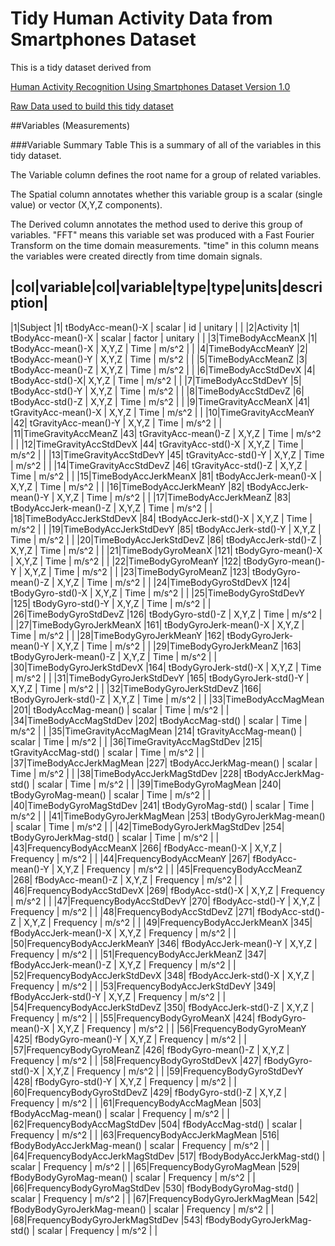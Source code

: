 # Tidy Human Activity Data from Smartphones Dataset
This is a tidy dataset derived from

[Human Activity Recognition Using Smartphones Dataset Version 1.0](http://archive.ics.uci.edu/ml/datasets/Human+Activity+Recognition+Using+Smartphones)

[Raw Data used to build this tidy dataset](https://d396qusza40orc.cloudfront.net/getdata%2Fprojectfiles%2FUCI%20HAR%20Dataset.zip)

##Variables (Measurements)

###Variable Summary Table
This is a summary of all of the variables in this tidy dataset.  

The Variable column defines the root name for a group of related variables.

The Spatial column annotates whether this variable group is a scalar (single value) or vector (X,Y,Z components).  

The Derived column annotates the method used to derive this group of variables.  "FFT" means this variable set was produced with a Fast Fourier Transform on the time domain measurements.  "time" in this column means the variables were created directly from time domain signals.

|col|variable|col|variable|type|type|units|description|
---------------------------------------------------------------
|1|Subject |1| tBodyAcc-mean()-X | scalar | id | unitary | |
|2|Activity |1| tBodyAcc-mean()-X | scalar | factor | unitary | |
|3|TimeBodyAccMeanX |1| tBodyAcc-mean()-X | X,Y,Z | Time | m/s^2 | |
|4|TimeBodyAccMeanY |2| tBodyAcc-mean()-Y | X,Y,Z | Time | m/s^2 |  |
|5|TimeBodyAccMeanZ |3| tBodyAcc-mean()-Z | X,Y,Z | Time | m/s^2 |  |
|6|TimeBodyAccStdDevX |4| tBodyAcc-std()-X| X,Y,Z | Time | m/s^2 |  |
|7|TimeBodyAccStdDevY |5| tBodyAcc-std()-Y | X,Y,Z | Time | m/s^2 |  |
|8|TimeBodyAccStdDevZ |6| tBodyAcc-std()-Z | X,Y,Z | Time | m/s^2 |  |
|9|TimeGravityAccMeanX |41| tGravityAcc-mean()-X | X,Y,Z | Time | m/s^2 |  |
|10|TimeGravityAccMeanY |42| tGravityAcc-mean()-Y | X,Y,Z | Time | m/s^2 |  |
|11|TimeGravityAccMeanZ |43| tGravityAcc-mean()-Z | X,Y,Z | Time | m/s^2 |  |
|12|TimeGravityAccStdDevX |44| tGravityAcc-std()-X | X,Y,Z | Time | m/s^2 |  |
|13|TimeGravityAccStdDevY |45| tGravityAcc-std()-Y | X,Y,Z | Time | m/s^2 |  |
|14|TimeGravityAccStdDevZ |46| tGravityAcc-std()-Z | X,Y,Z | Time | m/s^2 |  |
|15|TimeBodyAccJerkMeanX |81| tBodyAccJerk-mean()-X | X,Y,Z | Time | m/s^2 |  |
|16|TimeBodyAccJerkMeanY |82| tBodyAccJerk-mean()-Y | X,Y,Z | Time | m/s^2 |  |
|17|TimeBodyAccJerkMeanZ |83| tBodyAccJerk-mean()-Z | X,Y,Z | Time | m/s^2 |  |
|18|TimeBodyAccJerkStdDevX |84| tBodyAccJerk-std()-X | X,Y,Z | Time | m/s^2 |  |
|19|TimeBodyAccJerkStdDevY |85| tBodyAccJerk-std()-Y | X,Y,Z | Time | m/s^2 |  |
|20|TimeBodyAccJerkStdDevZ |86| tBodyAccJerk-std()-Z | X,Y,Z | Time | m/s^2 |  |
|21|TimeBodyGyroMeanX |121| tBodyGyro-mean()-X | X,Y,Z | Time | m/s^2 |  |
|22|TimeBodyGyroMeanY |122| tBodyGyro-mean()-Y | X,Y,Z | Time | m/s^2 |  |
|23|TimeBodyGyroMeanZ |123| tBodyGyro-mean()-Z | X,Y,Z | Time | m/s^2 |  |
|24|TimeBodyGyroStdDevX |124| tBodyGyro-std()-X | X,Y,Z | Time | m/s^2 |  |
|25|TimeBodyGyroStdDevY |125| tBodyGyro-std()-Y | X,Y,Z | Time | m/s^2 |  |
|26|TimeBodyGyroStdDevZ |126| tBodyGyro-std()-Z | X,Y,Z | Time | m/s^2 |  |
|27|TimeBodyGyroJerkMeanX |161| tBodyGyroJerk-mean()-X | X,Y,Z | Time | m/s^2 |  |
|28|TimeBodyGyroJerkMeanY |162| tBodyGyroJerk-mean()-Y | X,Y,Z | Time | m/s^2 |  |
|29|TimeBodyGyroJerkMeanZ |163| tBodyGyroJerk-mean()-Z | X,Y,Z | Time | m/s^2 |  |
|30|TimeBodyGyroJerkStdDevX |164| tBodyGyroJerk-std()-X | X,Y,Z | Time | m/s^2 |  |
|31|TimeBodyGyroJerkStdDevY |165| tBodyGyroJerk-std()-Y | X,Y,Z | Time | m/s^2 |  |
|32|TimeBodyGyroJerkStdDevZ |166| tBodyGyroJerk-std()-Z | X,Y,Z | Time | m/s^2 |  |
|33|TimeBodyAccMagMean |201| tBodyAccMag-mean() | scalar | Time | m/s^2 |  |
|34|TimeBodyAccMagStdDev |202| tBodyAccMag-std() | scalar | Time | m/s^2 |  |
|35|TimeGravityAccMagMean |214| tGravityAccMag-mean() | scalar | Time | m/s^2 |  |
|36|TimeGravityAccMagStdDev |215| tGravityAccMag-std() | scalar | Time | m/s^2 |  |
|37|TimeBodyAccJerkMagMean |227| tBodyAccJerkMag-mean() | scalar | Time | m/s^2 |  |
|38|TimeBodyAccJerkMagStdDev |228| tBodyAccJerkMag-std() | scalar | Time | m/s^2 |  |
|39|TimeBodyGyroMagMean |240| tBodyGyroMag-mean() | scalar | Time | m/s^2 |  |
|40|TimeBodyGyroMagStdDev |241| tBodyGyroMag-std() | scalar | Time | m/s^2 |  |
|41|TimeBodyGyroJerkMagMean |253| tBodyGyroJerkMag-mean() | scalar | Time | m/s^2 |  |
|42|TimeBodyGyroJerkMagStdDev |254| tBodyGyroJerkMag-std() | scalar | Time | m/s^2 |  |
|43|FrequencyBodyAccMeanX |266| fBodyAcc-mean()-X | X,Y,Z | Frequency | m/s^2 |  |
|44|FrequencyBodyAccMeanY |267| fBodyAcc-mean()-Y | X,Y,Z | Frequency | m/s^2 |  |
|45|FrequencyBodyAccMeanZ |268| fBodyAcc-mean()-Z | X,Y,Z | Frequency | m/s^2 |  |
|46|FrequencyBodyAccStdDevX |269| fBodyAcc-std()-X | X,Y,Z | Frequency | m/s^2 |  |
|47|FrequencyBodyAccStdDevY |270| fBodyAcc-std()-Y | X,Y,Z | Frequency | m/s^2 |  |
|48|FrequencyBodyAccStdDevZ |271| fBodyAcc-std()-Z | X,Y,Z | Frequency | m/s^2 |  |
|49|FrequencyBodyAccJerkMeanX |345| fBodyAccJerk-mean()-X | X,Y,Z | Frequency | m/s^2 |  |
|50|FrequencyBodyAccJerkMeanY |346| fBodyAccJerk-mean()-Y | X,Y,Z | Frequency | m/s^2 |  |
|51|FrequencyBodyAccJerkMeanZ |347| fBodyAccJerk-mean()-Z | X,Y,Z | Frequency | m/s^2 |  |
|52|FrequencyBodyAccJerkStdDevX |348| fBodyAccJerk-std()-X | X,Y,Z | Frequency | m/s^2 |  |
|53|FrequencyBodyAccJerkStdDevY |349| fBodyAccJerk-std()-Y | X,Y,Z | Frequency | m/s^2 |  |
|54|FrequencyBodyAccJerkStdDevZ |350| fBodyAccJerk-std()-Z | X,Y,Z | Frequency | m/s^2 |  |
|55|FrequencyBodyGyroMeanX |424| fBodyGyro-mean()-X | X,Y,Z | Frequency | m/s^2 |  |
|56|FrequencyBodyGyroMeanY |425| fBodyGyro-mean()-Y | X,Y,Z | Frequency | m/s^2 |  |
|57|FrequencyBodyGyroMeanZ |426| fBodyGyro-mean()-Z | X,Y,Z | Frequency | m/s^2 |  |
|58|FrequencyBodyGyroStdDevX |427| fBodyGyro-std()-X | X,Y,Z | Frequency | m/s^2 |  |
|59|FrequencyBodyGyroStdDevY |428| fBodyGyro-std()-Y | X,Y,Z | Frequency | m/s^2 |  |
|60|FrequencyBodyGyroStdDevZ |429| fBodyGyro-std()-Z | X,Y,Z | Frequency | m/s^2 |  |
|61|FrequencyBodyAccMagMean |503| fBodyAccMag-mean() | scalar | Frequency | m/s^2 |  |
|62|FrequencyBodyAccMagStdDev |504| fBodyAccMag-std() | scalar | Frequency | m/s^2 |  |
|63|FrequencyBodyAccJerkMagMean |516| fBodyBodyAccJerkMag-mean() | scalar | Frequency | m/s^2 |  |
|64|FrequencyBodyAccJerkMagStdDev |517| fBodyBodyAccJerkMag-std() | scalar | Frequency | m/s^2 |  |
|65|FrequencyBodyGyroMagMean |529| fBodyBodyGyroMag-mean() | scalar | Frequency | m/s^2 |  |
|66|FrequencyBodyGyroMagStdDev |530| fBodyBodyGyroMag-std() | scalar | Frequency | m/s^2 |  |
|67|FrequencyBodyGyroJerkMagMean |542| fBodyBodyGyroJerkMag-mean() | scalar | Frequency | m/s^2 |  |
|68|FrequencyBodyGyroJerkMagStdDev |543| fBodyBodyGyroJerkMag-std() | scalar | Frequency | m/s^2 |  |
